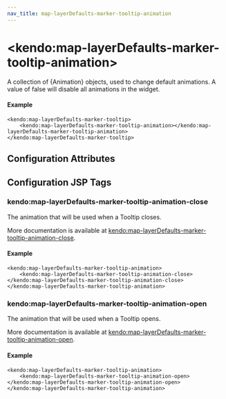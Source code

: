 ```yaml
---
nav_title: map-layerDefaults-marker-tooltip-animation
---
```


# \<kendo:map-layerDefaults-marker-tooltip-animation\>

A collection of {Animation} objects, used to change default animations. A value of false
will disable all animations in the widget.

#### Example
    <kendo:map-layerDefaults-marker-tooltip>
        <kendo:map-layerDefaults-marker-tooltip-animation></kendo:map-layerDefaults-marker-tooltip-animation>
    </kendo:map-layerDefaults-marker-tooltip>

## Configuration Attributes


##  Configuration JSP Tags

### kendo:map-layerDefaults-marker-tooltip-animation-close

The animation that will be used when a Tooltip closes.

More documentation is available at [kendo:map-layerDefaults-marker-tooltip-animation-close](/api/wrappers/jsp/map/layerdefaults-marker-tooltip-animation-close).

#### Example

    <kendo:map-layerDefaults-marker-tooltip-animation>
        <kendo:map-layerDefaults-marker-tooltip-animation-close></kendo:map-layerDefaults-marker-tooltip-animation-close>
    </kendo:map-layerDefaults-marker-tooltip-animation>

### kendo:map-layerDefaults-marker-tooltip-animation-open

The animation that will be used when a Tooltip opens.

More documentation is available at [kendo:map-layerDefaults-marker-tooltip-animation-open](/api/wrappers/jsp/map/layerdefaults-marker-tooltip-animation-open).

#### Example

    <kendo:map-layerDefaults-marker-tooltip-animation>
        <kendo:map-layerDefaults-marker-tooltip-animation-open></kendo:map-layerDefaults-marker-tooltip-animation-open>
    </kendo:map-layerDefaults-marker-tooltip-animation>


